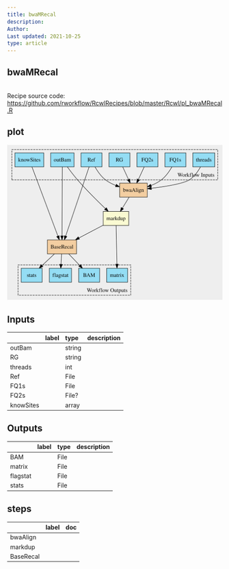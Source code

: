 ```yaml
---
title: bwaMRecal
description: 
Author: 
Last updated: 2021-10-25
type: article
---
```

## bwaMRecal
<br>Recipe source code: <https://github.com/rworkflow/RcwlRecipes/blob/master/Rcwl/pl_bwaMRecal.R>
## plot
![## bwaMRecal](/plots/bwaMRecal.svg)
## Inputs
|          |label |type   |description  |
|:---------|:-----|:------|:------------|
|outBam    |      |string |  |
|RG        |      |string |  |
|threads   |      |int    |  |
|Ref       |      |File   |  |
|FQ1s      |      |File   |  |
|FQ2s      |      |File?  |  |
|knowSites |      |array  |  |
## Outputs
|         |label        |type |description  |
|:--------|:------------|:----|:------------|
|BAM      |  |File |  |
|matrix   |  |File |  |
|flagstat |  |File |  |
|stats    |  |File |  |
## steps
|          |label        |doc          |
|:---------|:------------|:------------|
|bwaAlign  |  |  |
|markdup   |  |  |
|BaseRecal |  |  |
